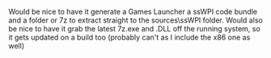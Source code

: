 

Would be nice to have it generate a Games Launcher a ssWPI code bundle and a folder or 7z to extract straight to the sources\ssWPI folder. Would also be nice to have it grab the latest 7z.exe and .DLL off the running system, so it gets updated on a build too (probably can't as I include the x86 one as well)

